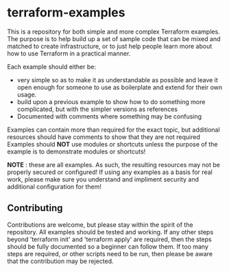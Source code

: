 # terraform-examples

This is a repository for both simple and more complex Terraform examples. The purpose is to help build up a set of sample code that can be mixed and matched to create infrastructure, or to just help people learn more about how to use Terraform in a practical manner.

Each example should either be:

 * very simple so as to make it as understandable as possible and leave it open enough for someone to use as boilerplate and extend for their own usage.
 * build upon a previous example to show how to do something more complicated, but with the simpler versions as references
 * Documented with comments where something may be confusing

Examples can contain more than required for the exact topic, but additional resources should have comments to show that they are not required
Examples should **NOT** use modules or shortcuts unless the purpose of the example is to demonstrate modules or shortcuts!

**NOTE** : these are all examples. As such, the resulting resources may not be properly secured or configured! If using any examples as a basis for real work, please make sure you understand and impliment security and additional configuration for them!

## Contributing

Contributions are welcome, but please stay within the spirit of the repository. All examples should be tested and working. If any other steps beyond 'terraform init' and 'terraform apply' are required, then the steps should be fully documented so a beginner can follow them. If too many steps are required, or other scripts need to be run, then please be aware that the contribution may be rejected.
